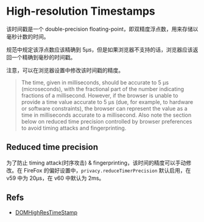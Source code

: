 # High-resolution Timestamps

该时间戳是一个 double-precision floating-point，即双精度浮点数，用来存储以毫秒计数的时间。

规范中规定该浮点数应该精确到 5µs，但是如果浏览器不支持的话，浏览器应该返回一个精确到毫秒的时间戳。

注意，可以在浏览器设置中修改该时间戳的精度。

> The time, given in milliseconds, should be accurate to 5 µs (microseconds), with the fractional part of the number indicating fractions of a millisecond. However, if the browser is unable to provide a time value accurate to 5 µs (due, for example, to hardware or software constraints), the browser can represent the value as a time in milliseconds accurate to a millisecond. Also note the section below on reduced time precision controlled by browser preferences to avoid timing attacks and fingerprinting.

## Reduced time precision

为了防止 timing attack(时序攻击) & fingerprinting，该时间的精度可以手动修改。在 FireFox 的偏好设置中，`privacy.reduceTimerPrecision` 默认启用，在 v59 中为 20µs，在 v60 中默认为 2ms。

## Refs

* [DOMHighResTimeStamp](https://developer.mozilla.org/en-US/docs/Web/API/DOMHighResTimeStamp)